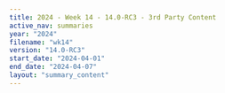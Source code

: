 ```yaml
---
title: 2024 - Week 14 - 14.0-RC3 - 3rd Party Content
active_nav: summaries
year: "2024"
filename: "wk14"
version: "14.0-RC3"
start_date: "2024-04-01"
end_date: "2024-04-07"
layout: "summary_content"
---
```

